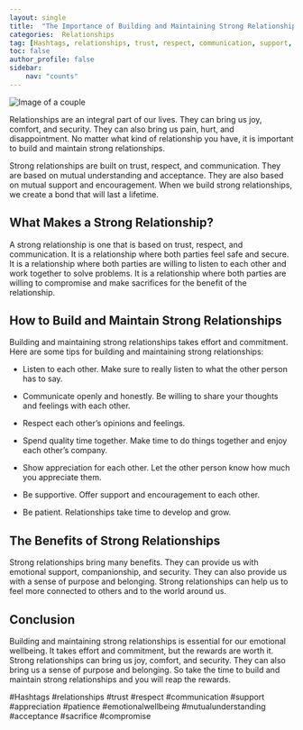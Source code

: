 ```yaml
---
layout: single
title:  "The Importance of Building and Maintaining Strong Relationships"
categories:  Relationships
tag: [Hashtags, relationships, trust, respect, communication, support, appreciation, patience, emotionalwellbeing, mutualunderstanding, acceptance, sacrifice, compromise, ]
toc: false
author_profile: false
sidebar:
    nav: "counts"
---
```

    
![Image of a couple](https://images.pexels.com/photos/1427288/pexels-photo-1427288.jpeg?auto=compress&cs=tinysrgb&dpr=2&h=650&w=940)

Relationships are an integral part of our lives. They can bring us joy, comfort, and security. They can also bring us pain, hurt, and disappointment. No matter what kind of relationship you have, it is important to build and maintain strong relationships.

Strong relationships are built on trust, respect, and communication. They are based on mutual understanding and acceptance. They are also based on mutual support and encouragement. When we build strong relationships, we create a bond that will last a lifetime.

## What Makes a Strong Relationship?

A strong relationship is one that is based on trust, respect, and communication. It is a relationship where both parties feel safe and secure. It is a relationship where both parties are willing to listen to each other and work together to solve problems. It is a relationship where both parties are willing to compromise and make sacrifices for the benefit of the relationship.

## How to Build and Maintain Strong Relationships

Building and maintaining strong relationships takes effort and commitment. Here are some tips for building and maintaining strong relationships:

* Listen to each other. Make sure to really listen to what the other person has to say.

* Communicate openly and honestly. Be willing to share your thoughts and feelings with each other.

* Respect each other’s opinions and feelings.

* Spend quality time together. Make time to do things together and enjoy each other’s company.

* Show appreciation for each other. Let the other person know how much you appreciate them.

* Be supportive. Offer support and encouragement to each other.

* Be patient. Relationships take time to develop and grow.

## The Benefits of Strong Relationships

Strong relationships bring many benefits. They can provide us with emotional support, companionship, and security. They can also provide us with a sense of purpose and belonging. Strong relationships can help us to feel more connected to others and to the world around us.

## Conclusion

Building and maintaining strong relationships is essential for our emotional wellbeing. It takes effort and commitment, but the rewards are worth it. Strong relationships can bring us joy, comfort, and security. They can also bring us a sense of purpose and belonging. So take the time to build and maintain strong relationships and you will reap the rewards.

#Hashtags
#relationships #trust #respect #communication #support #appreciation #patience #emotionalwellbeing #mutualunderstanding #acceptance #sacrifice #compromise
